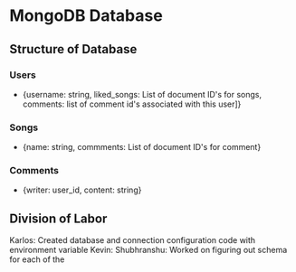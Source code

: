 # MongoDB Database

## Structure of Database

### Users
- {username: string, liked_songs: List of document ID's for songs, comments: list of comment id's associated with this user]}

### Songs
- {name: string, commments: List of document ID's for comment}

### Comments
- {writer: user_id, content: string}

## Division of Labor
Karlos: Created database and connection configuration code with environment variable
Kevin:
Shubhranshu: Worked on figuring out schema for each of the 